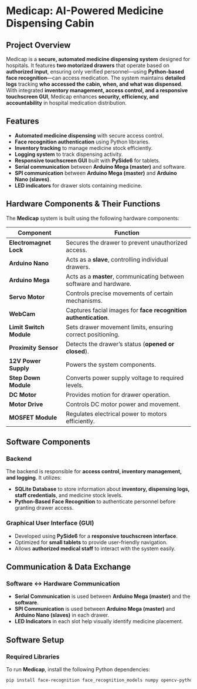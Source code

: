 # Medicap: AI-Powered Medicine Dispensing Cabin

## Project Overview
Medicap is a **secure, automated medicine dispensing system** designed for hospitals. It features **two motorized drawers** that operate based on **authorized input**, ensuring only verified personnel—using **Python-based face recognition**—can access medication. The system maintains **detailed logs** tracking **who accessed the cabin, when, and what was dispensed**. With integrated **inventory management, access control, and a responsive touchscreen GUI**, Medicap enhances **security, efficiency, and accountability** in hospital medication distribution.

## Features
- **Automated medicine dispensing** with secure access control.
- **Face recognition authentication** using Python libraries.
- **Inventory tracking** to manage medicine stock efficiently.
- **Logging system** to track dispensing activity.
- **Responsive touchscreen GUI** built with **PySide6** for tablets.
- **Serial communication** between **Arduino Mega (master)** and software.
- **SPI communication** between **Arduino Mega (master)** and **Arduino Nano (slaves)**.
- **LED indicators** for drawer slots containing medicine.

## Hardware Components & Their Functions
The **Medicap** system is built using the following hardware components:

| Component              | Function |
|-----------------------|----------|
| **Electromagnet Lock** | Secures the drawer to prevent unauthorized access. |
| **Arduino Nano** | Acts as a **slave**, controlling individual drawers. |
| **Arduino Mega** | Acts as a **master**, communicating between software and hardware. |
| **Servo Motor** | Controls precise movements of certain mechanisms. |
| **WebCam** | Captures facial images for **face recognition authentication**. |
| **Limit Switch Module** | Sets drawer movement limits, ensuring correct positioning. |
| **Proximity Sensor** | Detects the drawer’s status (**opened or closed**). |
| **12V Power Supply** | Powers the system components. |
| **Step Down Module** | Converts power supply voltage to required levels. |
| **DC Motor** | Provides motion for drawer operation. |
| **Motor Drive** | Controls DC motor power and movement. |
| **MOSFET Module** | Regulates electrical power to motors efficiently. |

## Software Components
### Backend
The backend is responsible for **access control, inventory management, and logging**. It utilizes:
- **SQLite Database** to store information about **inventory, dispensing logs, staff credentials**, and medicine stock levels.
- **Python-Based Face Recognition** to authenticate personnel before granting drawer access.

### Graphical User Interface (GUI)
- Developed using **PySide6** for a **responsive touchscreen interface**.
- Optimized for **small tablets** to provide user-friendly navigation.
- Allows **authorized medical staff** to interact with the system easily.

## Communication & Data Exchange
### Software ↔ Hardware Communication
- **Serial Communication** is used between **Arduino Mega (master)** and the **software**.
- **SPI Communication** is used between **Arduino Mega (master)** and **Arduino Nano (slaves)** in each drawer.
- **LED Indicators** in each slot help visually identify medicine placement.

## Software Setup
### Required Libraries
To run **Medicap**, install the following Python dependencies:
```bash
pip install face-recognition face_recognition_models numpy opencv-python pyserial PySide6 sqlite3
